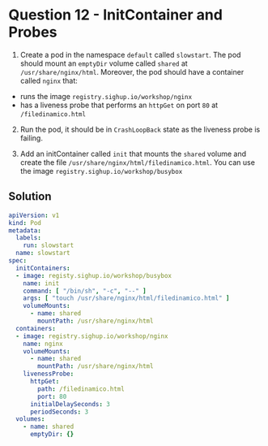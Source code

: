 # Question 12 - InitContainer and Probes

1. Create a pod in the namespace `default` called `slowstart`. The pod should mount an `emptyDir` volume called `shared` at `/usr/share/nginx/html`. Moreover, the pod should have a container called `nginx` that:

- runs the image `registry.sighup.io/workshop/nginx`
- has a liveness probe that performs an `httpGet` on port `80` at `/filedinamico.html`

2. Run the pod, it should be in `CrashLoopBack` state as the liveness probe is failing.

3. Add an initContainer called `init` that mounts the `shared` volume and create the file `/usr/share/nginx/html/filedinamico.html`. You can use the image `registry.sighup.io/workshop/busybox`

## Solution

```yaml
apiVersion: v1
kind: Pod
metadata:
  labels:
    run: slowstart
  name: slowstart
spec:
  initContainers:
  - image: registy.sighup.io/workshop/busybox
    name: init
    command: [ "/bin/sh", "-c", "--" ]
    args: [ "touch /usr/share/nginx/html/filedinamico.html" ]
    volumeMounts:
      - name: shared
        mountPath: /usr/share/nginx/html
  containers:
  - image: registry.sighup.io/workshop/nginx
    name: nginx
    volumeMounts:
      - name: shared
        mountPath: /usr/share/nginx/html
    livenessProbe:
      httpGet:
        path: /filedinamico.html
        port: 80
      initialDelaySeconds: 3
      periodSeconds: 3
  volumes:
    - name: shared
      emptyDir: {}
```
